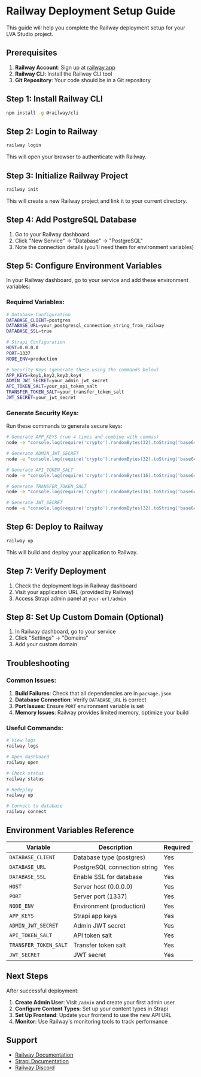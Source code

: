 # Railway Deployment Setup Guide

This guide will help you complete the Railway deployment setup for your LVA Studio project.

## Prerequisites

1. **Railway Account**: Sign up at [railway.app](https://railway.app)
2. **Railway CLI**: Install the Railway CLI tool
3. **Git Repository**: Your code should be in a Git repository

## Step 1: Install Railway CLI

```bash
npm install -g @railway/cli
```

## Step 2: Login to Railway

```bash
railway login
```

This will open your browser to authenticate with Railway.

## Step 3: Initialize Railway Project

```bash
railway init
```

This will create a new Railway project and link it to your current directory.

## Step 4: Add PostgreSQL Database

1. Go to your Railway dashboard
2. Click "New Service" → "Database" → "PostgreSQL"
3. Note the connection details (you'll need them for environment variables)

## Step 5: Configure Environment Variables

In your Railway dashboard, go to your service and add these environment variables:

### Required Variables:

```bash
# Database Configuration
DATABASE_CLIENT=postgres
DATABASE_URL=your_postgresql_connection_string_from_railway
DATABASE_SSL=true

# Strapi Configuration
HOST=0.0.0.0
PORT=1337
NODE_ENV=production

# Security Keys (generate these using the commands below)
APP_KEYS=key1,key2,key3,key4
ADMIN_JWT_SECRET=your_admin_jwt_secret
API_TOKEN_SALT=your_api_token_salt
TRANSFER_TOKEN_SALT=your_transfer_token_salt
JWT_SECRET=your_jwt_secret
```

### Generate Security Keys:

Run these commands to generate secure keys:

```bash
# Generate APP_KEYS (run 4 times and combine with commas)
node -e "console.log(require('crypto').randomBytes(32).toString('base64'))"

# Generate ADMIN_JWT_SECRET
node -e "console.log(require('crypto').randomBytes(32).toString('base64'))"

# Generate API_TOKEN_SALT
node -e "console.log(require('crypto').randomBytes(16).toString('base64'))"

# Generate TRANSFER_TOKEN_SALT
node -e "console.log(require('crypto').randomBytes(16).toString('base64'))"

# Generate JWT_SECRET
node -e "console.log(require('crypto').randomBytes(32).toString('base64'))"
```

## Step 6: Deploy to Railway

```bash
railway up
```

This will build and deploy your application to Railway.

## Step 7: Verify Deployment

1. Check the deployment logs in Railway dashboard
2. Visit your application URL (provided by Railway)
3. Access Strapi admin panel at `your-url/admin`

## Step 8: Set Up Custom Domain (Optional)

1. In Railway dashboard, go to your service
2. Click "Settings" → "Domains"
3. Add your custom domain

## Troubleshooting

### Common Issues:

1. **Build Failures**: Check that all dependencies are in `package.json`
2. **Database Connection**: Verify `DATABASE_URL` is correct
3. **Port Issues**: Ensure `PORT` environment variable is set
4. **Memory Issues**: Railway provides limited memory, optimize your build

### Useful Commands:

```bash
# View logs
railway logs

# Open dashboard
railway open

# Check status
railway status

# Redeploy
railway up

# Connect to database
railway connect
```

## Environment Variables Reference

| Variable | Description | Required |
|----------|-------------|----------|
| `DATABASE_CLIENT` | Database type (postgres) | Yes |
| `DATABASE_URL` | PostgreSQL connection string | Yes |
| `DATABASE_SSL` | Enable SSL for database | Yes |
| `HOST` | Server host (0.0.0.0) | Yes |
| `PORT` | Server port (1337) | Yes |
| `NODE_ENV` | Environment (production) | Yes |
| `APP_KEYS` | Strapi app keys | Yes |
| `ADMIN_JWT_SECRET` | Admin JWT secret | Yes |
| `API_TOKEN_SALT` | API token salt | Yes |
| `TRANSFER_TOKEN_SALT` | Transfer token salt | Yes |
| `JWT_SECRET` | JWT secret | Yes |

## Next Steps

After successful deployment:

1. **Create Admin User**: Visit `/admin` and create your first admin user
2. **Configure Content Types**: Set up your content types in Strapi
3. **Set Up Frontend**: Update your frontend to use the new API URL
4. **Monitor**: Use Railway's monitoring tools to track performance

## Support

- [Railway Documentation](https://docs.railway.app/)
- [Strapi Documentation](https://docs.strapi.io/)
- [Railway Discord](https://discord.gg/railway) 
